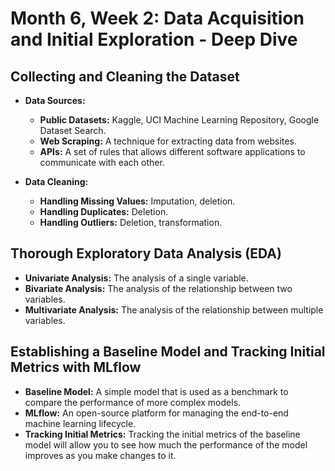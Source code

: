 
# Month 6, Week 2: Data Acquisition and Initial Exploration - Deep Dive

## Collecting and Cleaning the Dataset

*   **Data Sources:**
    *   **Public Datasets:** Kaggle, UCI Machine Learning Repository, Google Dataset Search.
    *   **Web Scraping:** A technique for extracting data from websites.
    *   **APIs:** A set of rules that allows different software applications to communicate with each other.

*   **Data Cleaning:**
    *   **Handling Missing Values:** Imputation, deletion.
    *   **Handling Duplicates:** Deletion.
    *   **Handling Outliers:** Deletion, transformation.

## Thorough Exploratory Data Analysis (EDA)

*   **Univariate Analysis:** The analysis of a single variable.
*   **Bivariate Analysis:** The analysis of the relationship between two variables.
*   **Multivariate Analysis:** The analysis of the relationship between multiple variables.

## Establishing a Baseline Model and Tracking Initial Metrics with MLflow

*   **Baseline Model:** A simple model that is used as a benchmark to compare the performance of more complex models.
*   **MLflow:** An open-source platform for managing the end-to-end machine learning lifecycle.
*   **Tracking Initial Metrics:** Tracking the initial metrics of the baseline model will allow you to see how much the performance of the model improves as you make changes to it.
